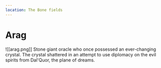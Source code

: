 ```yaml
---
location: The Bone fields
---
```

# Arag
![[arag.png]]
Stone giant oracle who once possessed an ever-changing crystal. The crystal shattered in an attempt to use diplomacy on the evil spirits from Dal'Quor, the plane of dreams. 

